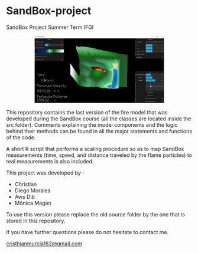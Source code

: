 # SandBox-project
SandBox Project Summer Term IFGI

<p align="center">
  <img src="/Images/Imagen1 Report.PNG", width="350"/>  
</p>

This repository contains the last version of the fire model that was developed during the SandBox course (all the classes are located inside the src folder).
Comments explaining the model components and the logic behind their methods can be found in all the major statements and functions of the code.

A short R script that performs a scaling procedure so as to map SandBox measurements (time, speed, and distance traveled by the flame particles) to real measurements is also included.

This project was developed by :
<ul>
  <li>Christian</li>
  <li>Diego Morales</li>
  <li>Aws Dib</li>
  <li>Mónica Magán</li>
</ul>

To use this version please replace the old source folder by the one that is stored in this repository.

If you have further questions please do not hesitate to contact me.

cristhianmurcia182@gmail.com
